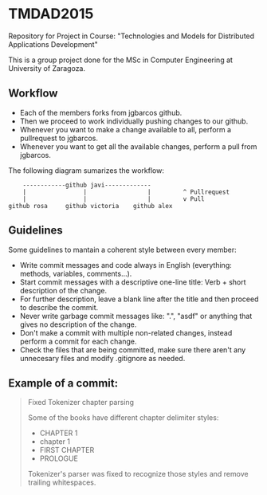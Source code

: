 # TMDAD2015
Repository for Project in Course: "Technologies and Models for Distributed Applications Development"

This is a group project done for the MSc in Computer Engineering at University of Zaragoza.

## Workflow

- Each of the members forks from jgbarcos github.
- Then we proceed to work individually pushing changes to our github.
- Whenever you want to make a change available to all, perform a pullrequest to jgbarcos.
- Whenever you want to get all the available changes, perform a pull from jgbarcos.

The following diagram sumarizes the workflow:
```
    ------------github javi-------------
    |                |                 |         ^ Pullrequest
    |                |                 |         v Pull
github rosa     github victoria    github alex
```

## Guidelines

Some guidelines to mantain a coherent style between every member:
 - Write commit messages and code always in English (everything: methods, variables, comments...).
 - Start commit messages with a descriptive one-line title: Verb + short description of the change.
 - For further description, leave a blank line after the title and then proceed to describe the commit.
 - Never write garbage commit messages like: ".", "asdf" or anything that gives no description of the change.
 - Don't make a commit with multiple non-related changes, instead perform a commit for each change.
 - Check the files that are being committed, make sure there aren't any unnecesary files and modify .gitignore as needed.

## Example of a commit:

> Fixed Tokenizer chapter parsing
>
> Some of the books have different chapter delimiter styles:
> - CHAPTER 1
> - chapter 1
> - FIRST CHAPTER
> - PROLOGUE
>
> Tokenizer's parser was fixed to recognize those styles and remove trailing whitespaces.
